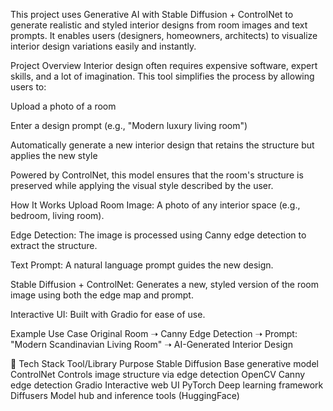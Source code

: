 This project uses Generative AI with Stable Diffusion + ControlNet to generate realistic and styled interior designs from room images and text prompts. It enables users (designers, homeowners, architects) to visualize interior design variations easily and instantly.

Project Overview
Interior design often requires expensive software, expert skills, and a lot of imagination. This tool simplifies the process by allowing users to:

Upload a photo of a room

Enter a design prompt (e.g., "Modern luxury living room")

Automatically generate a new interior design that retains the structure but applies the new style

Powered by ControlNet, this model ensures that the room's structure is preserved while applying the visual style described by the user.

How It Works
Upload Room Image: A photo of any interior space (e.g., bedroom, living room).

Edge Detection: The image is processed using Canny edge detection to extract the structure.

Text Prompt: A natural language prompt guides the new design.

Stable Diffusion + ControlNet: Generates a new, styled version of the room image using both the edge map and prompt.

Interactive UI: Built with Gradio for ease of use.

Example Use Case
Original Room ➝ Canny Edge Detection ➝ Prompt: "Modern Scandinavian Living Room" ➝ AI-Generated Interior Design

🔧 Tech Stack
Tool/Library	Purpose
Stable Diffusion	Base generative model
ControlNet	Controls image structure via edge detection
OpenCV	Canny edge detection
Gradio	Interactive web UI
PyTorch	Deep learning framework
Diffusers	Model hub and inference tools (HuggingFace)
